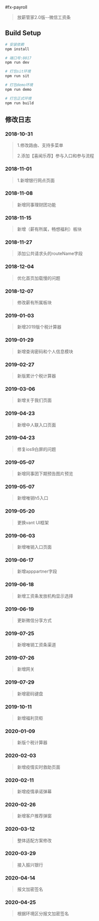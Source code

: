 #fx-payroll

> 放薪管家2.0版--微信工资条

## Build Setup

``` bash
# 安装依赖
npm install

# 端口号:8017
npm run dev

# 打包sit环境
npm run sit

# 打包demo环境
npm run demo

# 打包正式环境
npm run build

```
## 修改日志
### 2018-10-31
> 1.修改路由、支持多菜单
>
> 2.添加【喜闻乐荐】参与入口和参与流程

### 2018-11-01
> 1.新增银行网点页面

### 2018-11-08
> 新增同事理财团功能

### 2018-11-15
> 新增（薪有所属，畅想福利）板块

### 2018-11-27
> 添加公共请求头的routeName字段

### 2018-12-04
> 优化首页加载慢的问题

### 2018-12-07
> 修改薪有所属板块

### 2019-01-03
> 新增2019版个税计算器
### 2019-01-29
> 新增查询密码和个人信息模块
### 2019-02-27
> 新版累计个税计算器
### 2019-03-06
> 新增关于我们页面
### 2019-04-23
> 新增中人联入口页面
### 2019-04-23
> 修复ios9白屏的问题
### 2019-05-07
> 新增同事团下期预告图片预览
### 2019-05-07
> 新增唯销h5入口
### 2019-05-20
> 更换vant UI框架
### 2019-06-03
> 新增唯销入口页面
### 2019-06-17
> 新增apppartner字段
### 2019-06-18
> 新增工资条发放机构显示选择
### 2019-06-19
> 更新微信分享方式
### 2019-07-25
> 新增唯销工资条渠道
### 2019-07-26
> 新增网关
### 2019-07-29
> 新增密码键盘
### 2019-10-11
> 新增福利货柜
### 2020-01-09
> 新版个税计算器
### 2020-02-03
> 新增疫情实时救助页面
### 2020-02-11
> 新增疫情承诺弹幕
### 2020-02-26
> 新增客户推荐弹窗
### 2020-03-12
> 整体适配方案修改
### 2020-03-29
> 接入振兴银行
### 2020-04-14
> 报文加密签名
### 2020-04-25
> 根据环境区分报文加密签名
